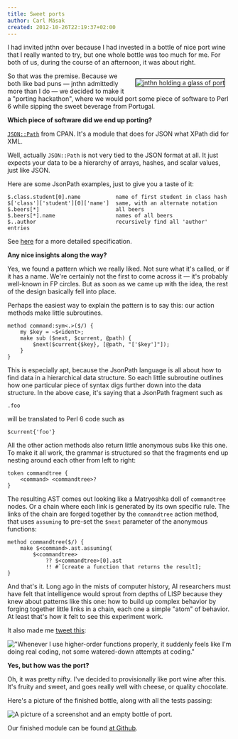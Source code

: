 ```yaml
---
title: Sweet ports
author: Carl Mäsak
created: 2012-10-26T22:19:37+02:00
---
```

I had invited jnthn over because I had invested in a bottle of nice port wine that I really wanted to try, but one whole bottle was too much for me. For both of us, during the course of an afternoon, it was about right.

<img style="float: right; border: solid 1px black; margin: 1em" src="http://strangelyconsistent.org/blog/images/jnthn-porting.jpg" alt="jnthn holding a glass of port">

So that was the premise. Because we both like bad puns &mdash; jnthn admittedly more than I do &mdash; we decided to make it a "porting hackathon", where we would port some piece of software to Perl 6 while sipping the sweet beverage from Portugal.

**Which piece of software did we end up porting?**

[`JSON::Path`](https://metacpan.org/module/JSON::Path) from CPAN. It's a module that does for JSON what XPath did for XML.

Well, actually `JSON::Path` is not very tied to the JSON format at all. It just expects your data to be a hierarchy of arrays, hashes, and scalar values, just like JSON.

Here are some JsonPath examples, just to give you a taste of it:

    $.class.student[0].name           name of first student in class hash
    $['class']['student'][0]['name']  same, with an alternate notation
    $.beers[*]                        all beers
    $.beers[*].name                   names of all beers
    $..author                         recursively find all 'author' entries

See [here](http://goessner.net/articles/JsonPath/) for a more detailed specification.

**Any nice insights along the way?**

Yes, we found a pattern which we really liked. Not sure what it's called, or if it has a name. We're certainly not the first to come across it &mdash; it's probably well-known in FP circles. But as soon as we came up with the idea, the rest of the design basically fell into place.

Perhaps the easiest way to explain the pattern is to say this: our action methods make little subroutines.

    method command:sym<.>($/) {
        my $key = ~$<ident>;
        make sub ($next, $current, @path) {
            $next($current{$key}, [@path, "['$key']"]);
        }
    }

This is especially apt, because the JsonPath language is all about how to find data in a hierarchical data structure. So each little subroutine outlines how one particular piece of syntax digs further down into the data structure. In the above case, it's saying that a JsonPath fragment such as

    .foo

will be translated to Perl 6 code such as

    $current{'foo'}

All the other action methods also return little anonymous subs like this one. To make it all work, the grammar is structured so that the fragments end up nesting around each other from left to right:

    token commandtree {
        <command> <commandtree>?
    }

The resulting AST comes out looking like a Matryoshka doll of `commandtree` nodes. Or a chain where each link is generated by its own specific rule. The links of the chain are forged together by the `commandtree` action method, that uses `assuming` to pre-set the `$next` parameter of the anonymous functions:

    method commandtree($/) {
        make $<command>.ast.assuming(
            $<commandtree>
                ?? $<commandtree>[0].ast
                !! #`[create a function that returns the result];
    }

And that's it. Long ago in the mists of computer history, AI researchers must have felt that intelligence would sprout from depths of LISP because they knew about patterns like this one: how to build up complex behavior by forging together little links in a chain, each one a simple "atom" of behavior. At least that's how it felt to see this experiment work.

It also made me [tweet this](http://twitter.com/carlmasak/status/259962045338902528):

!["Whenever I use higher-order functions properly, it suddenly feels like I'm doing *real* coding, not some watered-down attempts at coding."](http://strangelyconsistent.org/blog/images/hop-tweet.png)

**Yes, but how was the port?**

Oh, it was pretty nifty. I've decided to provisionally like port wine after this. It's fruity and sweet, and goes really well with cheese, or quality chocolate.

Here's a picture of the finished bottle, along with all the tests passing:

![A picture of a screenshot and an empty bottle of port.](http://strangelyconsistent.org/blog/images/screenshot-and-bottle.jpg)

Our finished module can be found [at Github](https://github.com/jnthn/json-path).
